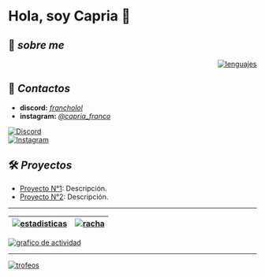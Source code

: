 # Hola, soy Capria 👋
## 📝 ***sobre me***

<!--[![lenguajes](https://github-readme-stats.vercel.app/api/top-langs/?username=FranchoLol&layout=compact&theme=radical&bg_color=3E00CC&title_color=F3F01D&text_color=F3F01D&icon_color=F3F01D&hide_border=true)](https://github.com/FranchoLol)-->
<div align="right">
  <a href="https://github.com/FranchoLol"><img src="https://github-readme-stats.vercel.app/api/top-langs/?username=FranchoLol&layout=compact&theme=radical&bg_color=3E00CC&title_color=F3F01D&text_color=F3F01D&icon_color=F3F01D&hide_border=true&card_width=500" alt="lenguajes"></a>
</div>

## 💬 ***Contactos***
- **discord:** *[francholol](https://discord.gg/tgN5xtsz)*
- **instagram:** *[@capria_franco](https://www.instagram.com/capria_franco/)*


[![Discord](https://example.com/icono-discord.png)](https://discord.gg/tgN5xtsz)  
[![Instagram](https://example.com/icono-instagram.png)](https://www.instagram.com/capria_franco/)


## 🛠️ ***Proyectos***
- [Proyecto N°1](https://github.com/FranchoLol): Descripción.
- [Proyecto N°2](https://github.com/FranchoLol): Descripción.

---
| [![estadisticas](https://github-readme-stats.vercel.app/api?username=FranchoLol&show_icons=true&theme=radical&bg_color=3E00CC&title_color=F3F01D&text_color=F3F01D&icon_color=F3F01D&hide_border=true&card_width=500&card_height=200)](https://github.com/FranchoLol) | [![racha](https://streak-stats.demolab.com?user=FranchoLol&theme=kacho-ga&hide_border=true&locale=es&card_width=500&card_height=195&background=45%2C3E00CC%2C3E00CC%2C3E00CC&stroke=F3F01D&ring=F3F01D&fire=F3F01D&currStreakNum=F3F01D&sideNums=F3F01D&currStreakLabel=F3F01D&sideLabels=F3F01D&dates=F3F01D&excludeDaysLabel=F3F01D&text=000000)](https://github.com/FranchoLol) |
|:----:|:----:|

[![grafico de actividad](https://github-readme-activity-graph.vercel.app/graph?username=FranchoLol&bg_color=F3F01D&color=3E00CC&line=3E00CC&point=3E00CC&area=true&hide_border=true)](https://github.com/FranchoLol)

---
[![trofeos](https://github-profile-trophy.vercel.app/?username=FranchoLol&theme=tokyo&column=8&row=2&margin-w=15&margin-h=15&no-bg=true&no-frame=true&border=2&border_color=F3F01D)](https://github.com/FranchoLol)
